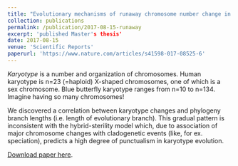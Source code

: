 ```yaml
---
title: "Evolutionary mechanisms of runaway chromosome number change in Agrodiaetus butterflies"
collection: publications
permalink: /publication/2017-08-15-runaway
excerpt: 'published Master's thesis' 
date: 2017-08-15
venue: 'Scientific Reports'
paperurl: 'https://www.nature.com/articles/s41598-017-08525-6'
---
```


*Karyotype* is a number and organization of chromosomes. Human karyotype is n=23 (=haploid) X-shaped chromosomes, one of which is a sex chromosome. Blue butterfly karyotype ranges from n=10 to n=134. Imagine having so many chromosomes!

We discovered a correlation between karyotype changes and phylogeny branch lengths (i.e. length of evolutionary branch). This gradual pattern is inconsistent with the hybrid-sterility model which, due to association of major chromosome changes with cladogenetic events (like, for ex. speciation), predicts a high degree of punctualism in karyotype evolution.

[Download paper here](https://www.nature.com/articles/s41598-017-08525-6.pdf).